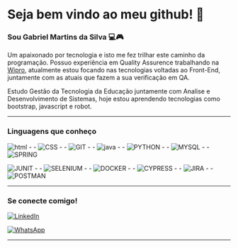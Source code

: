 # Seja bem vindo ao meu github! 👋

### Sou Gabriel Martins da Silva 💻🎮

Um apaixonado por tecnologia e isto me fez trilhar este caminho da programação. Possuo experiência em Quality Assurence trabalhando na [Wipro](https://www.wipro.com/ "Wipro"), atualmente estou focando nas 
tecnologias voltadas ao Front-End, juntamente com as atuais que fazem a sua verificação em QA.

Estudo Gestão da Tecnologia da Educação juntamente com Analise e Desenvolvimento de Sistemas, hoje
estou aprendendo tecnologias como bootstrap, javascript e robot.

---

### Linguagens que conheço




![html](https://img.shields.io/badge/HTML5-E34F26?style=for-the-badge&logo=html5&logoColor=white)   - -  ![CSS](https://img.shields.io/badge/CSS3-1572B6?style=for-the-badge&logo=css3&logoColor=white) - - ![GIT](https://img.shields.io/badge/GIT-E34F26?style=for-the-badge&logo=git&logoColor=white) - - ![java](https://img.shields.io/badge/Java-ED8B00?style=for-the-badge&logo=java&logoColor=white) - - ![PYTHON](https://img.shields.io/badge/Python-1572B6?style=for-the-badge&logo=python&logoColor=black) - - ![MYSQL](https://img.shields.io/badge/MySQL-005C84?style=for-the-badge&logo=mysql&logoColor=white) - - ![SPRING](https://img.shields.io/badge/Spring-6DB33F?style=for-the-badge&logo=spring&logoColor=white)

![JUNIT](https://img.shields.io/badge/Junit5-25A162?style=for-the-badge&logo=junit5&logoColor=white) - - ![SELENIUM](https://img.shields.io/badge/Selenium-43B02A?style=for-the-badge&logo=Selenium&logoColor=white) - - ![DOCKER](https://img.shields.io/badge/Docker-2CA5E0?style=for-the-badge&logo=docker&logoColor=white) - - ![CYPRESS](https://img.shields.io/badge/Cypress-1702C?style=for-the-badge&logo=cypress&logoColor=white) - - ![JIRA](https://img.shields.io/badge/Jira-FF6900?style=for-the-badge&logo=Jira&logoColor=white) - - ![POSTMAN](https://img.shields.io/badge/Postman-FF6C37?style=for-the-badge&logo=Postman&logoColor=white)

---
### Se conecte comigo!

[![LinkedIn](https://img.shields.io/badge/linkedin-%230077B5.svg?style=for-the-badge&logo=linkedin&logoColor=white)](https://www.linkedin.com/in/gabrielmartinsdasilva "![LinkedIn](https://img.shields.io/badge/linkedin-%230077B5.svg?style=for-the-badge&logo=linkedin&logoColor=white)")


[![WhatsApp](https://img.shields.io/badge/WhatsApp-25D366?style=for-the-badge&logo=whatsapp&logoColor=white)](https://api.whatsapp.com/send?phone=48991869761&text=sua%20mensagem "![WhatsApp](https://img.shields.io/badge/WhatsApp-25D366?style=for-the-badge&logo=whatsapp&logoColor=white)")

---

